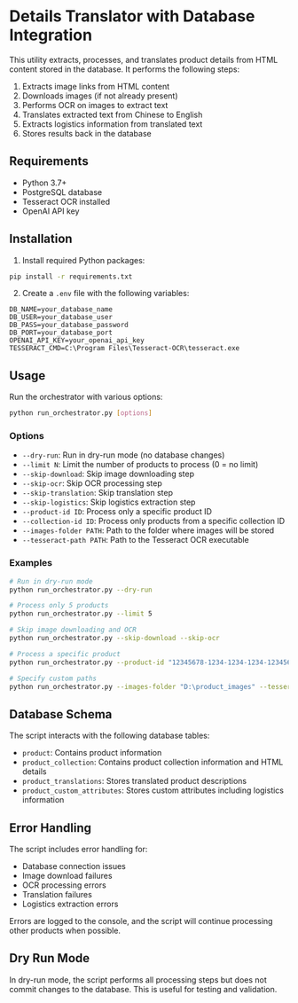 # Details Translator with Database Integration

This utility extracts, processes, and translates product details from HTML content stored in the database. It performs the following steps:

1. Extracts image links from HTML content
2. Downloads images (if not already present)
3. Performs OCR on images to extract text
4. Translates extracted text from Chinese to English
5. Extracts logistics information from translated text
6. Stores results back in the database

## Requirements

- Python 3.7+
- PostgreSQL database
- Tesseract OCR installed
- OpenAI API key

## Installation

1. Install required Python packages:

```bash
pip install -r requirements.txt
```

2. Create a `.env` file with the following variables:

```
DB_NAME=your_database_name
DB_USER=your_database_user
DB_PASS=your_database_password
DB_PORT=your_database_port
OPENAI_API_KEY=your_openai_api_key
TESSERACT_CMD=C:\Program Files\Tesseract-OCR\tesseract.exe
```

## Usage

Run the orchestrator with various options:

```bash
python run_orchestrator.py [options]
```

### Options

- `--dry-run`: Run in dry-run mode (no database changes)
- `--limit N`: Limit the number of products to process (0 = no limit)
- `--skip-download`: Skip image downloading step
- `--skip-ocr`: Skip OCR processing step
- `--skip-translation`: Skip translation step
- `--skip-logistics`: Skip logistics extraction step
- `--product-id ID`: Process only a specific product ID
- `--collection-id ID`: Process only products from a specific collection ID
- `--images-folder PATH`: Path to the folder where images will be stored
- `--tesseract-path PATH`: Path to the Tesseract OCR executable

### Examples

```bash
# Run in dry-run mode
python run_orchestrator.py --dry-run

# Process only 5 products
python run_orchestrator.py --limit 5

# Skip image downloading and OCR
python run_orchestrator.py --skip-download --skip-ocr

# Process a specific product
python run_orchestrator.py --product-id "12345678-1234-1234-1234-123456789012"

# Specify custom paths
python run_orchestrator.py --images-folder "D:\product_images" --tesseract-path "D:\Tesseract-OCR\tesseract.exe"
```

## Database Schema

The script interacts with the following database tables:

- `product`: Contains product information
- `product_collection`: Contains product collection information and HTML details
- `product_translations`: Stores translated product descriptions
- `product_custom_attributes`: Stores custom attributes including logistics information

## Error Handling

The script includes error handling for:

- Database connection issues
- Image download failures
- OCR processing errors
- Translation failures
- Logistics extraction errors

Errors are logged to the console, and the script will continue processing other products when possible.

## Dry Run Mode

In dry-run mode, the script performs all processing steps but does not commit changes to the database. This is useful for testing and validation.
